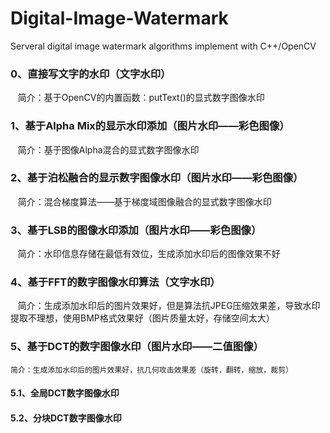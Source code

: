 # Digital-Image-Watermark
Serveral digital image watermark algorithms implement with C++/OpenCV

### 0、直接写文字的水印（文字水印）

    简介：基于OpenCV的内置函数：putText()的显式数字图像水印
    
### 1、基于Alpha Mix的显示水印添加（图片水印——彩色图像）

    简介：基于图像Alpha混合的显式数字图像水印
    
### 2、基于泊松融合的显示数字图像水印（图片水印——彩色图像）

    简介：混合梯度算法——基于梯度域图像融合的显式数字图像水印
    
### 3、基于LSB的图像水印添加（图片水印——彩色图像）
    
    简介：水印信息存储在最低有效位，生成添加水印后的图像效果不好

### 4、基于FFT的数字图像水印算法（文字水印）

    简介：生成添加水印后的图片效果好，但是算法抗JPEG压缩效果差，导致水印提取不理想，使用BMP格式效果好（图片质量太好，存储空间太大）

### 5、基于DCT的数字图像水印（图片水印——二值图像）

    简介：生成添加水印后的图片效果好，抗几何攻击效果差（旋转，翻转，缩放，裁剪）

#### 5.1、全局DCT数字图像水印

#### 5.2、分块DCT数字图像水印
